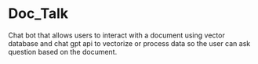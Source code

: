 # Doc_Talk
Chat bot that allows users to interact with a document using vector database and chat gpt api to vectorize or process data so the user can ask question based on the document. 

